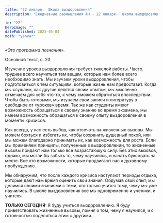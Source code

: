 ```yaml
---
title: "22 января.  Школа выздоровления"
description: "Ежедневные размышления АН - 22 января.  Школа выздоровления"

id: "22"
heroImage: ""
datePublished: 2023-05-04
moth: "yanvar"
---
```


_«Это программа познания»._

Основной текст, с. 20

Изучение уроков выздоровления требует тяжелой работы. Часто, труднее всего
научиться тем вещам, которые нам более всего необходимо знать. Мы изучаем
уроки выздоровления, чтобы подготовиться к тем ситуациям, которые жизнь нам
предоставит. Когда мы слушаем, как другие делятся своим опытом, мы мысленно
отмечаем для себя что-то, к чему сможем обратиться впоследствии. Чтобы быть
готовыми, мы изучаем свои записи и литературу в свободное от «уроков» время.
Так же как студенты имеют возможность обращаться к своему знанию во время
экзамена, мы имеем возможность обращаться к своему опыту выздоровления в
моменты кризисов.

Как всегда, у нас есть выбор, как отвечать на жизненные вызовы. Мы можем
бояться и избегать их, чтобы сохранить душевный покой, или мы можем благодарно
принимать их, как возможность для роста. Если мы применяем принципы,
полученные в выздоровлении, то жизненные вызовы придают нам только все
возрастающую силу. Без этих вызовов, однако, мы могли бы забыть то, чему
научились, и начать буксовать на месте. Все это возможности, которые
продвигают нас к духовному пробуждению.

Мы обнаружим, что после каждого кризиса наступают периоды отдыха, которые дают
нам время оценить свои знания. Обдумав свой опыт, мы делимся своими знаниями с
теми, кто только учится тому, чему мы уже научились. В школе выздоровления все
мы одновременно и ученики, и учителя.

**ТОЛЬКО СЕГОДНЯ:** Я буду учиться выздоровлению. Я буду приветствовать
жизненные вызовы, помня о том, чему я научился, и с готовностью поделиться
этим с другими.
